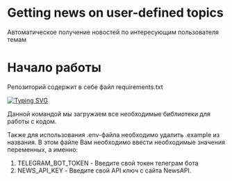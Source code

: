 # Getting news on user-defined topics
Автоматическое получение новостей по интересующим пользователя темам
# Начало работы
Репозиторий содержит в себе файл requirements.txt

[![Typing SVG](https://readme-typing-svg.herokuapp.com?color=%2336BCF7&lines=pip+install+-r+requirements.txt)](https://git.io/typing-svg)

Данной командой мы загружаем все необходимые библиотеки для работы с кодом.

Также для использования .env-файла необходимо удалить .example из названия. В этом файле Вам необходимо ввести необходимые значения переменных, а именно:
1) TELEGRAM_BOT_TOKEN - Введите свой токен телеграм бота
2) NEWS_API_KEY - Введите свой API ключ с сайта NewsAPI.